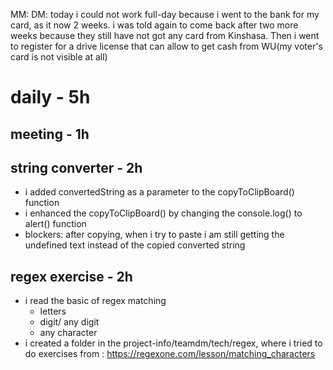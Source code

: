 MM: DM: today i could not work full-day because i went to the bank for my card, as it now 2 weeks. i was told again to come back after two more weeks because they still have not got any card from Kinshasa. Then i went to register for a drive license that can allow to get cash from WU(my voter's card is not visible at all)
# daily - 5h

## meeting - 1h

## string converter - 2h
* i added convertedString as a parameter to the copyToClipBoard() function
* i enhanced the copyToClipBoard() by changing the console.log() to alert() function
* blockers: after copying, when i try to paste i am still getting the undefined text instead of the copied converted string

## regex exercise - 2h
* i read the basic of regex matching
  * letters
  * digit/ any digit
  * any character
* i created a folder in the project-info/teamdm/tech/regex, where i tried to do exercises from : https://regexone.com/lesson/matching_characters